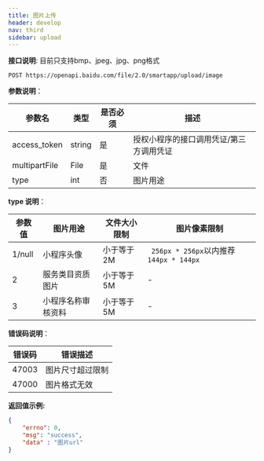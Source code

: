 ```yaml
---
title: 图片上传
header: develop
nav: third
sidebar: upload
---
```


**接口说明**:
目前只支持bmp、jpeg、jpg、png格式

```
POST https://openapi.baidu.com/file/2.0/smartapp/upload/image
```

**参数说明**：

|参数名 | 类型 | 是否必须 | 描述|
|----- |-----| ------| -----|
|access\_token|string | 是 | 授权小程序的接口调用凭证/第三方调用凭证|
|multipartFile | File | 是 | 文件|
|type|int | 否 | 图片用途|

**type 说明**：

|参数值 | 图片用途 | 文件大小限制 | 图片像素限制 |
|----- |------|-----| ------|
|1/null|小程序头像|小于等于2M |` 256px * 256px`以内推荐`144px * 144px`|
|2|服务类目资质图片|小于等于5M | -|
|3|小程序名称审核资料|小于等于5M | -|


**错误码说明**：

|错误码 | 错误描述 | 
|----- |-----|
|47003 | 图片尺寸超过限制|
|47000|图片格式无效|

**返回值示例:**

```json
{   
    "errno": 0,
    "msg": "success",
    "data" : "图片url" 
}
```